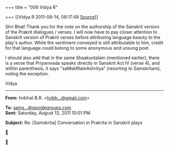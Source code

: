 +++
title = "006 Vidya R"

+++
[[Vidya R	2011-08-14, 08:17:48 [Source](https://groups.google.com/g/samskrita/c/vu0aX-lzwAw)]]



Shri Bhat! Thank you for the note on the authorship of the Sanskrit version of the Prakrit dialogues / verses. I will now have to pay closer attention to Sanskrit version of Prakrit verses before attributing language beauty to the play's author. While the sentiment conveyed is still attributable to him, credit for that language could belong to some anonymous and unsung poet.

  

I should also add that in the same Shaakuntalam (mentioned earlier), there is a verse that Priyamvada speaks directly in Sanskrit Act IV (verse 4), and within parenthesis, it says "saMskRtamAshritya" (resorting to Samskritam), noting the exception.

  

Vidya

  

------------------------------------------------------------------------

**From:** hnbhat B.R. \<[hnbh...@gmail.com]()\>  

**To:** [sams...@googlegroups.com]()  
**Sent:** Saturday, August 13, 2011 10:01 PM

  
**Subject:** Re: \[Samskrita\] Conversation in Prakrita in Sanskrit plays  






